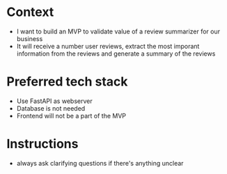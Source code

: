 # Context
- I want to build an MVP to validate value of a review summarizer for our business
- It will receive a number user reviews, extract the most imporant information from the reviews and generate a summary of the reviews

# Preferred tech stack
- Use FastAPI as webserver
- Database is not needed
- Frontend will not be a part of the MVP

# Instructions
- always ask clarifying questions if there's anything unclear